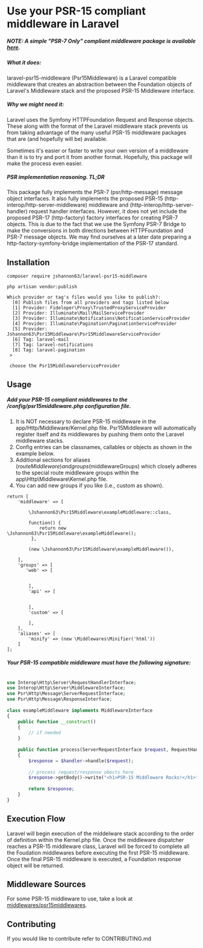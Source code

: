 


# Use your PSR-15 compliant middleware in Laravel

##### NOTE: A simple "PSR-7 Only" compliant middleware package is available [here](https://github.com/jshannon63/psr7middleware).

##### What it does:
laravel-psr15-middleware (Psr15Middleware) is a Laravel compatible middleware 
that creates an abstraction between the Foundation objects of Laravel's Middleware 
stack and the proposed PSR-15 Middleware interface.

##### Why we might need it:
Laravel uses the Symfony HTTPFoundation Request and Response objects.
These along with the format of the Laravel middleware stack prevents us
from taking advantage of the many useful PSR-15 middleware packages that 
are (and hopefully will be) available.

Sometimes it's easier or faster to write your own version of a middleware than
it is to try and port it from another format. Hopefully, this package will
make the process even easier.
  
##### PSR implementation reasoning. TL;DR
This package fully implements the PSR-7 (psr/http-message) message object
interfaces. It also fully implements the proposed PSR-15 
(http-interop/http-server-middleware) middleware and (http-interop/http-server-handler) 
request handler interfaces. However, it does not yet include the proposed PSR-17 
(http-factory) factory interfaces for creating PSR-7 objects. This is due to the fact
that we use the Symfony PSR-7 Bridge to make the conversions in both directions
between HTTPFoundation and PSR-7 message objects. We may find ourselves at a later date
preparing a http-factory-symfony-bridge implementation of the PSR-17 standard.


## Installation
```
composer require jshannon63/laravel-psr15-middleware  
```
```
php artisan vendor:publish
  
Which provider or tag's files would you like to publish?:
  [0] Publish files from all providers and tags listed below
  [1] Provider: Fideloper\Proxy\TrustedProxyServiceProvider
  [2] Provider: Illuminate\Mail\MailServiceProvider
  [3] Provider: Illuminate\Notifications\NotificationServiceProvider
  [4] Provider: Illuminate\Pagination\PaginationServiceProvider
  [5] Provider: Jshannon63\Psr15Middleware\Psr15MiddlewareServiceProvider
  [6] Tag: laravel-mail
  [7] Tag: laravel-notifications
  [8] Tag: laravel-pagination
 >
 
 choose the Psr15MiddlewareServiceProvider
```
## Usage

##### Add your PSR-15 compliant middlewares to the /config/psr15middleware.php configuration file.
1. It is NOT necessary to declare PSR-15 middleware in the app/Http/Middleware/Kernel.php file. 
Psr15Middleware will automatically register itself and its middlewares by pushing them onto the Laravel 
middleware stacks.
2. Config entries can be classnames, callables or objects as shown in the example below.
3. Additional sections for aliases ($routeMiddleware) and groups ($middlewareGroups) which closely
adheres to the special route middleware groups within the app\Http\Middleware\Kernel.php file.
4. You can add new groups if you like (i.e., custom as shown).
```
return [
    'middleware' => [
      
        \Jshannon63\Psr15Middleware\exampleMiddleware::class,
  
        function() {
            return new \Jshannon63\Psr15Middleware\exampleMiddleware();
         },
           
        (new \Jshannon63\Psr15Middleware\exampleMiddleware()),
    
    ],
    'groups' => [
       'web' => [
  

        ],
        'api' => [
  

        ],
        'custom' => [
  
        ],
    ],
    'aliases' => [
        'minify' => (new \Middlewares\Minifier('html'))
    ]
];

```
##### Your PSR-15 compatible middleware must have the following signature:
```php

use Interop\Http\Server\RequestHandlerInterface;
use Interop\Http\Server\MiddlewareInterface;
use Psr\Http\Message\ServerRequestInterface;
use Psr\Http\Message\ResponseInterface;
  
class exampleMiddleware implements MiddlewareInterface
{
    public function __construct()
    {
        // if needed
    }
  
    public function process(ServerRequestInterface $request, RequestHandlerInterface $handler): ResponseInterface
    {
        $response = $handler->handle($request);
  
        // process request/response obects here
        $response->getBody()->write("<h1>PSR-15 Middleware Rocks!</h1>");
  
        return $response;
    }
}

```

## Execution Flow
  
Laravel will begin execution of the middelware stack according to the 
order of definition within the Kernel.php file. Once the middleware dispatcher
reaches a PSR-15 middleware class, Laravel will be forced to complete all the
Foudation middlewares before executing the first PSR-15 middleware. Once the final
PSR-15 middleware is executed, a Foundation response object will be returned.
  
## Middleware Sources

For some PSR-15 middleware to use, take a look at [middlewares/psr15middlewares](https://github.com/middlewares/psr15-middlewares).
  
## Contributing

If you would like to contribute refer to CONTRIBUTING.md
